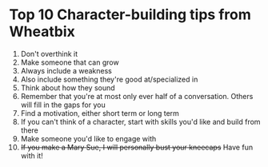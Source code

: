 # Top 10 Character-building tips from Wheatbix

1. Don't overthink it
2. Make someone that can grow
3. Always include a weakness
4. Also include something they're good at/specialized in
5. Think about how they sound
6. Remember that you're at most only ever half of a conversation. Others will fill in the gaps for you
7. Find a motivation, either short term or long term
8. If you can't think of a character, start with skills you'd like and build from there
9. Make someone you'd like to engage with
10. ~~If you make a Mary Sue, I will personally bust your kneecaps~~ Have fun with it!